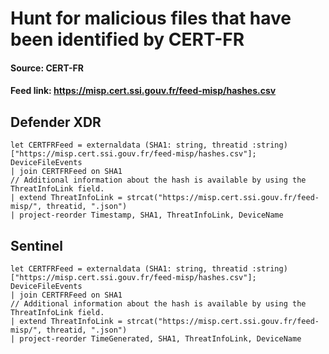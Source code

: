 # Hunt for malicious files that have been identified by CERT-FR

#### Source: CERT-FR
#### Feed link: https://misp.cert.ssi.gouv.fr/feed-misp/hashes.csv

## Defender XDR

```
let CERTFRFeed = externaldata (SHA1: string, threatid :string) ["https://misp.cert.ssi.gouv.fr/feed-misp/hashes.csv"];
DeviceFileEvents
| join CERTFRFeed on SHA1
// Additional information about the hash is available by using the ThreatInfoLink field.
| extend ThreatInfoLink = strcat("https://misp.cert.ssi.gouv.fr/feed-misp/", threatid, ".json")
| project-reorder Timestamp, SHA1, ThreatInfoLink, DeviceName
```
## Sentinel
```
let CERTFRFeed = externaldata (SHA1: string, threatid :string) ["https://misp.cert.ssi.gouv.fr/feed-misp/hashes.csv"];
DeviceFileEvents
| join CERTFRFeed on SHA1
// Additional information about the hash is available by using the ThreatInfoLink field.
| extend ThreatInfoLink = strcat("https://misp.cert.ssi.gouv.fr/feed-misp/", threatid, ".json")
| project-reorder TimeGenerated, SHA1, ThreatInfoLink, DeviceName
```



